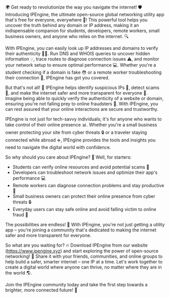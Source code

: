 🌍 Get ready to revolutionize the way you navigate the internet! 🛡️ Introducing IPEngine, the ultimate open-source global networking utility app that's free for everyone, everywhere 📡! This powerful tool helps you uncover the truth behind any domain or IP address, making it an indispensable companion for students, developers, remote workers, small business owners, and anyone who relies on the internet. 🔍

With IPEngine, you can easily look up IP addresses and domains to verify their authenticity 🕵️‍♀️. Run DNS and WHOIS queries to uncover hidden information 💡, trace routes to diagnose connection issues ⚠️, and monitor your network setup to ensure optimal performance 💻. Whether you're a student checking if a domain is fake 😳 or a remote worker troubleshooting their connection 💸, IPEngine has got you covered.

But that's not all! 🎉 IPEngine helps identify suspicious IPs 👀, detect scams 🚫, and make the internet safer and more transparent for everyone 🌈. Imagine being able to quickly verify the authenticity of a website or domain, ensuring you're not falling prey to online fraudsters 💸. With IPEngine, you can rest assured that your online interactions are secure and trustworthy.

IPEngine is not just for tech-savvy individuals; it's for anyone who wants to take control of their online presence 📊. Whether you're a small business owner protecting your site from cyber threats 🔒 or a traveler staying connected while abroad ✈️, IPEngine provides the tools and insights you need to navigate the digital world with confidence.

So why should you care about IPEngine? 🤔 Well, for starters:

* Students can verify online resources and avoid potential scams 👀
* Developers can troubleshoot network issues and optimize their app's performance 💻
* Remote workers can diagnose connection problems and stay productive 💼
* Small business owners can protect their online presence from cyber threats 🔒
* Everyday users can stay safe online and avoid falling victim to online fraud 💸

The possibilities are endless! 🚀 With IPEngine, you're not just getting a utility app – you're joining a community that's dedicated to making the internet safer and more transparent for everyone.

So what are you waiting for? 🔥 Download IPEngine from our website (https://www.ipengine.xyz) and start exploring the power of open-source networking! 📡 Share it with your friends, communities, and online groups to help build a safer, smarter internet – one IP at a time. Let's work together to create a digital world where anyone can thrive, no matter where they are in the world 🌎.

Join the IPEngine community today and take the first step towards a brighter, more connected future! 💫